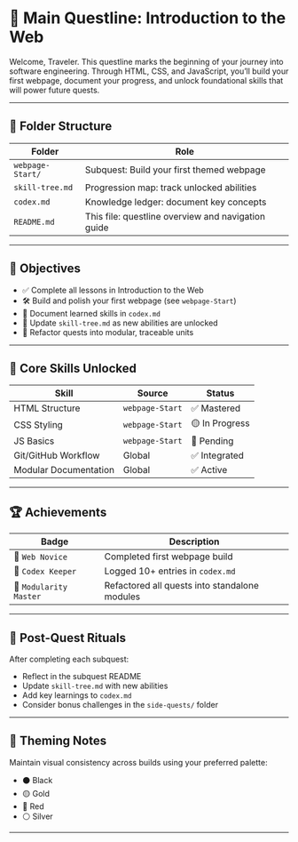 # 🧭 Main Questline: Introduction to the Web

Welcome, Traveler. This questline marks the beginning of your journey into software engineering. Through HTML, CSS, and JavaScript, you’ll build your first webpage, document your progress, and unlock foundational skills that will power future quests.

---

## 📂 Folder Structure

| Folder | Role |
|--------|------|
| `webpage-Start/` | Subquest: Build your first themed webpage |
| `skill-tree.md` | Progression map: track unlocked abilities |
| `codex.md` | Knowledge ledger: document key concepts |
| `README.md` | This file: questline overview and navigation guide |

---

## 🎯 Objectives

- ✅ Complete all lessons in Introduction to the Web
- 🛠️ Build and polish your first webpage (see `webpage-Start`)
- 🧠 Document learned skills in `codex.md`
- 🌱 Update `skill-tree.md` as new abilities are unlocked
- 🔄 Refactor quests into modular, traceable units

---

## 🧠 Core Skills Unlocked

| Skill | Source | Status |
|-------|--------|--------|
| HTML Structure | `webpage-Start` | ✅ Mastered |
| CSS Styling | `webpage-Start` | 🟡 In Progress |
| JS Basics | `webpage-Start` | 🔴 Pending |
| Git/GitHub Workflow | Global | ✅ Integrated |
| Modular Documentation | Global | ✅ Active |

---

## 🏆 Achievements

| Badge | Description |
|-------|-------------|
| 🥇 `Web Novice` | Completed first webpage build |
| 📘 `Codex Keeper` | Logged 10+ entries in `codex.md` |
| 🧩 `Modularity Master` | Refactored all quests into standalone modules |

---

## 🔁 Post-Quest Rituals

After completing each subquest:
- Reflect in the subquest README
- Update `skill-tree.md` with new abilities
- Add key learnings to `codex.md`
- Consider bonus challenges in the `side-quests/` folder

---

## 🎨 Theming Notes

Maintain visual consistency across builds using your preferred palette:
- ⚫ Black
- 🟡 Gold
- 🔴 Red
- ⚪ Silver

---

